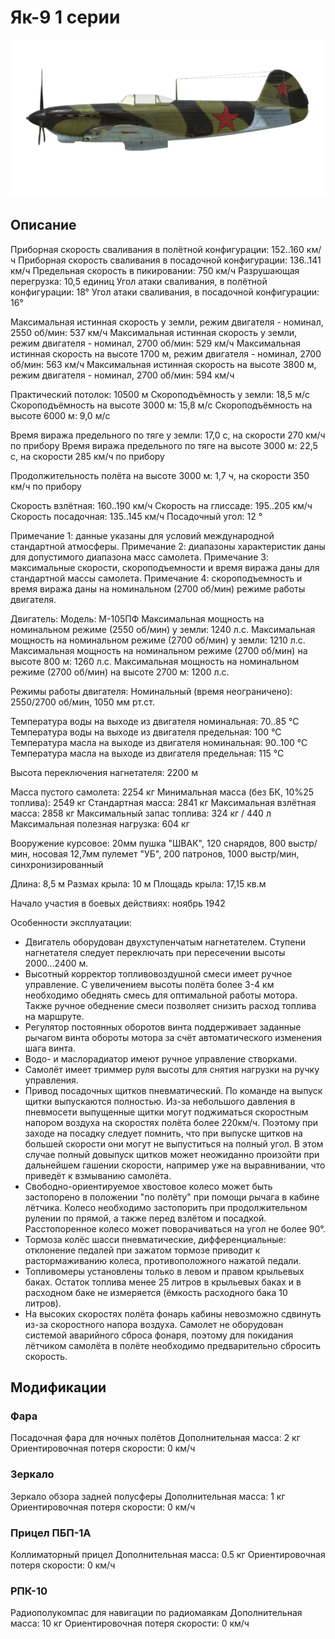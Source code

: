 # Як-9 1 серии

![yak9s1](../images/yak9s1.png)

## Описание

Приборная скорость сваливания в полётной конфигурации: 152..160 км/ч
Приборная скорость сваливания в посадочной конфигурации: 136..141 км/ч
Предельная скорость в пикировании: 750 км/ч
Разрушающая перегрузка: 10,5 единиц
Угол атаки сваливания, в полётной конфигурации: 18°
Угол атаки сваливания, в посадочной конфигурации: 16°

Максимальная истинная скорость у земли, режим двигателя - номинал, 2550 об/мин: 537 км/ч
Максимальная истинная скорость у земли, режим двигателя - номинал, 2700 об/мин: 529 км/ч
Максимальная истинная скорость на высоте 1700 м, режим двигателя - номинал, 2700 об/мин: 563 км/ч
Максимальная истинная скорость на высоте 3800 м, режим двигателя - номинал, 2700 об/мин: 594 км/ч

Практический потолок: 10500 м
Скороподъёмность у земли: 18,5 м/с
Скороподъёмность на высоте 3000 м: 15,8 м/с
Скороподъёмность на высоте 6000 м: 9,0 м/с

Время виража предельного по тяге у земли: 17,0 с, на скорости 270 км/ч по прибору
Время виража предельного по тяге на высоте 3000 м: 22,5 с, на скорости 285 км/ч по прибору

Продолжительность полёта на высоте 3000 м: 1,7 ч, на скорости 350 км/ч по прибору

Скорость взлётная: 160..190 км/ч
Скорость на глиссаде: 195..205 км/ч
Скорость посадочная: 135..145 км/ч
Посадочный угол: 12 °

Примечание 1: данные указаны для условий международной стандартной атмосферы.
Примечание 2: диапазоны характеристик даны для допустимого диапазона масс самолета.
Примечание 3: максимальные скорости, скороподъемности и время виража даны для стандартной массы самолета.
Примечание 4: скороподъемность и время виража даны на номинальном (2700 об/мин) режиме работы двигателя.

Двигатель:
Модель: М-105ПФ
Максимальная мощность на номинальном режиме (2550 об/мин) у земли: 1240 л.с.
Максимальная мощность на номинальном режиме (2700 об/мин) у земли: 1210 л.с.
Максимальная мощность на номинальном режиме (2700 об/мин) на высоте 800 м: 1260 л.с.
Максимальная мощность на номинальном режиме (2700 об/мин) на высоте 2700 м: 1200 л.с.

Режимы работы двигателя:
Номинальный (время неограничено): 2550/2700 об/мин, 1050 мм рт.ст.

Температура воды на выходе из двигателя номинальная: 70..85 °С
Температура воды на выходе из двигателя предельная: 100 °С
Температура масла на выходе из двигателя номинальная: 90..100 °С
Температура масла на выходе из двигателя предельная: 115 °С

Высота переключения нагнетателя: 2200 м

Масса пустого самолета: 2254 кг
Минимальная масса (без БК, 10%25 топлива): 2549 кг
Стандартная масса: 2841 кг
Максимальная взлётная масса: 2858 кг
Максимальный запас топлива: 324 кг / 440 л
Максимальная полезная нагрузка: 604 кг

Вооружение курсовое:
20мм пушка "ШВАК", 120 снарядов, 800 выстр/мин, носовая
12,7мм пулемет "УБ", 200 патронов, 1000 выстр/мин, синхронизированный

Длина: 8,5 м
Размах крыла: 10 м
Площадь крыла: 17,15 кв.м

Начало участия в боевых действиях: ноябрь 1942

Особенности эксплуатации:
- Двигатель оборудован двухступенчатым нагнетателем. Ступени нагнетателя следует переключать при пересечении высоты 2000...2400 м.
- Высотный корректор топливовоздушной смеси имеет ручное управление. С увеличением высоты полёта более 3-4 км необходимо обеднять смесь для оптимальной работы мотора. Также ручное обеднение смеси позволяет снизить расход топлива на маршруте.
- Регулятор постоянных оборотов винта поддерживает заданные рычагом винта обороты мотора за счёт автоматического изменения шага винта.
- Водо- и маслорадиатор имеют ручное управление створками.
- Самолёт имеет триммер руля высоты для снятия нагрузки на ручку управления.
- Привод посадочных щитков пневматический. По команде на выпуск щитки выпускаются полностью. Из-за небольшого давления в пневмосети выпущенные щитки могут поджиматься скоростным напором воздуха на скоростях полёта более 220км/ч. Поэтому при заходе на посадку следует помнить, что при выпуске щитков на большей скорости они могут не выпуститься на полный угол. В этом случае полный довыпуск щитков может неожиданно произойти при дальнейшем гашении скорости, например уже на выравнивании, что приведёт к взмыванию самолёта.
- Свободно-ориентируемое хвостовое колесо может быть застопорено в положении "по полёту" при помощи рычага в кабине лётчика. Колесо необходимо застопорить при продолжительном рулении по прямой, а также перед взлётом и посадкой. Расстопоренное колесо может поворачиваться на угол не более 90°.
- Тормоза колёс шасси пневматические, дифференциальные: отклонение педалей при зажатом тормозе приводит к растормаживанию колеса, противоположного нажатой педали.
- Топливомеры установлены только в левом и правом крыльевых баках. Остаток топлива менее 25 литров в крыльевых баках и в расходном баке не измеряется (ёмкость расходного бака 10 литров).
- На высоких скоростях полёта фонарь кабины невозможно сдвинуть из-за скоростного напора воздуха. Самолет не оборудован системой аварийного сброса фонаря, поэтому для покидания лётчиком самолёта в полёте необходимо предварительно сбросить скорость.

## Модификации

### Фара

Посадочная фара для ночных полётов
Дополнительная масса: 2 кг
Ориентировочная потеря скорости: 0 км/ч
### Зеркало

Зеркало обзора задней полусферы
Дополнительная масса: 1 кг
Ориентировочная потеря скорости: 0 км/ч
### Прицел ПБП-1А

Коллиматорный прицел
Дополнительная масса: 0.5 кг
Ориентировочная потеря скорости: 0 км/ч
### РПК-10

Радиополукомпас для навигации по радиомаякам
Дополнительная масса: 10 кг
Ориентировочная потеря скорости: 0 км/ч